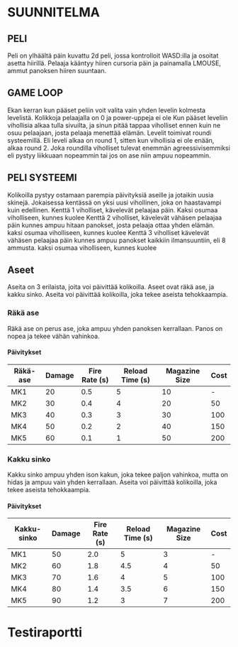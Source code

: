 # SUUNNITELMA
## PELI
Peli on ylhäältä päin kuvattu 2d peli, jossa kontrolloit WASD:illa ja osoitat asetta hiirillä. Pelaaja kääntyy hiiren cursoria päin ja painamalla LMOUSE, ammut panoksen hiiren suuntaan.

## GAME LOOP

Ekan kerran kun pääset peliin voit valita vain yhden levelin kolmesta levelistä. Kolikkoja pelaajalla on 0 ja power-uppeja ei ole
Kun pääset leveliin vihollisia alkaa tulla sivuilta, ja sinun pitää tappaa viholliset ennen kuin ne osuu pelaajaan, josta pelaaja menettää elämän.
Levelit toimivat roundi systeemillä. Eli leveli alkaa on round 1, sitten kun vihollisia ei ole enään, alkaa round 2. Joka roundilla viholliset tulevat enemmän agreessivisemmiksi eli pystyy liikkuaan nopeammin tai jos on ase niin ampuu nopeammin.


## PELI SYSTEEMI
Kolikoilla pystyy ostamaan parempia päivityksiä aseille ja jotaikin uusia skinejä.
Jokaisessa kentässä on yksi uusi vihollinen, joka on haastavampi kuin edellinen. 
Kenttä 1 viholliset, kävelevät pelaajaa päin. Kaksi osumaa viholliseen, kunnes kuolee
Kenttä 2 viholliset, kävelevät vähäsen pelaajaa päin kunnes ampuu hitaan panokset, josta pelaaja ottaa yhden elämän. kaksi osumaa viholliseen, kunnes kuolee
Kenttä 3 viholliset kävelevät vähäsen pelaajaa päin kunnes ampuu panokset kaikkiin ilmansuuntiin, eli 8 ammusta. kaksi osumaa viholliseen, kunnes kuolee

## Aseet
Aseita on 3 erilaista, joita voi päivittää kolikoilla. Aseet ovat räkä ase, ja kakku sinko. Aseita voi päivittää kolikoilla, joka tekee aseista tehokkaampia.

### Räkä ase
Räkä ase on perus ase, joka ampuu yhden panoksen kerrallaan. Panos on nopea ja tekee vähän vahinkoa.

#### Päivitykset
| Räkä-ase | Damage | Fire Rate (s) | Reload Time (s) | Magazine Size | Cost |
|-----     |--------|---------------|-----------------|---------------|------|
| MK1      | 20     | 0.5           | 5               | 10            | -    |
| MK2      | 30     | 0.4           | 4               | 20            | 50   |
| MK3      | 40     | 0.3           | 3               | 30            | 100  |
| MK4      | 50     | 0.2           | 2               | 40            | 150  |
| MK5      | 60     | 0.1           | 1               | 50            | 200  |

### Kakku sinko
Kakku sinko ampuu yhden ison kakun, joka tekee paljon vahinkoa, mutta on hidas ja ampuu vain yhden kerrallaan.
Aseita voi päivittää kolikoilla, joka tekee aseista tehokkaampia.

#### Päivitykset
| Kakku-sinko | Damage | Fire Rate (s) | Reload Time (s) | Magazine Size | Cost |
|-----        |--------|---------------|-----------------|---------------|------|
| MK1         | 50     | 2.0           | 5               | 3             | -    |
| MK2         | 60     | 1.8           | 4.5             | 4             | 50   |
| MK3         | 70     | 1.6           | 4               | 5             | 100  |
| MK4         | 80     | 1.4           | 3.5             | 6             | 150  |
| MK5         | 90     | 1.2           | 3               | 7             | 200  |

# Testiraportti
